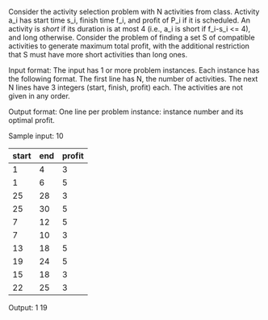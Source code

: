Consider the activity selection problem with N activities from class.
Activity a_i has start time s_i, finish time f_i, and profit of P_i if
it is scheduled.  An activity is *short* if its duration is at most 4
(i.e., a_i is short if f_i-s_i <= 4), and long otherwise.  Consider the
problem of finding a set S of compatible activities to generate maximum
total profit, with the additional restriction that S must have more
short activities than long ones.

Input format:
The input has 1 or more problem instances.  Each instance has the following
format.  The first line has N, the number of activities.  The next N lines
have 3 integers (start, finish, profit) each.  The activities are not given
in any order.

Output format:
One line per problem instance: instance number and its optimal profit.

Sample input:
10

|start|end|profit|
|---|---|---|
|1| 4| 3|
|1|  6| 5|
|25| 28| 3|
|25| 30| 5|
|7 | 12| 5|
|7 | 10| 3|
|13| 18| 5|
|19| 24| 5|
|15| 18| 3|
|22| 25| 3|

Output:
1 19
